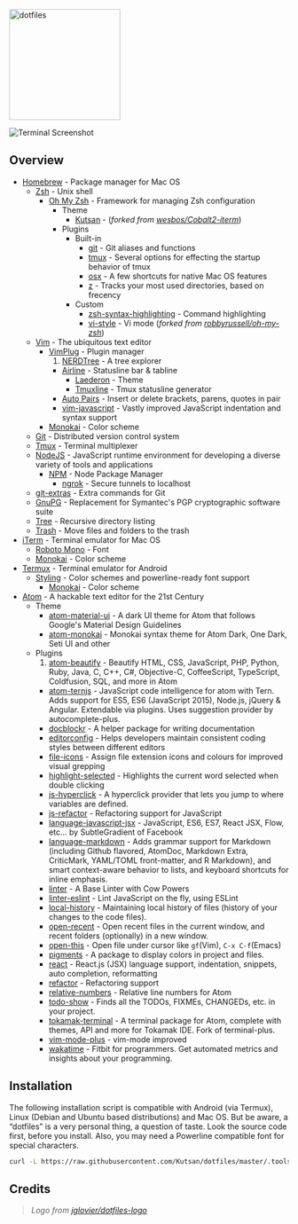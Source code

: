 <img alt="dotfiles" width="200" src="https://raw.githubusercontent.com/jglovier/dotfiles-logo/master/dotfiles-logo.png">

![Terminal Screenshot][screenshot]

## Overview
- [Homebrew](http://brew.sh/) - Package manager for Mac OS
    - [Zsh](http://www.zsh.org) - Unix shell
        - [Oh My Zsh](https://github.com/robbyrussell/oh-my-zsh) - Framework for managing Zsh configuration
            - Theme
                - [Kutsan](https://github.com/Kutsan/dotfiles/blob/master/.oh-my-zsh/themes/kutsan.zsh-theme) - (_forked from [wesbos/Cobalt2-iterm](https://github.com/wesbos/Cobalt2-iterm)_)
            - Plugins
                - Built-in
                    - [git](https://github.com/robbyrussell/oh-my-zsh/wiki/Plugins#git) - Git aliases and functions
                    - [tmux](https://github.com/robbyrussell/oh-my-zsh/wiki/Plugins#tmux) - Several options for effecting the startup behavior of tmux
                    - [osx](https://github.com/robbyrussell/oh-my-zsh/wiki/Plugins#osx) - A few shortcuts for native Mac OS features
                    - [z](https://github.com/robbyrussell/oh-my-zsh/tree/master/plugins/z) - Tracks your most used directories, based on frecency
                - Custom
                    - [zsh-syntax-highlighting](https://github.com/zsh-users/zsh-syntax-highlighting) - Command highlighting
                    - [vi-style](https://github.com/Kutsan/dotfiles/tree/master/.oh-my-zsh/custom/plugins/vi-style/vi-style.plugin.zsh) - Vi mode (_forked from [robbyrussell/oh-my-zsh](https://github.com/robbyrussell/oh-my-zsh/blob/master/plugins/vi-mode/vi-mode.plugin.zsh)_)
    - [Vim](http://www.vim.org) - The ubiquitous text editor
        - [VimPlug](https://github.com/junegunn/vim-plug) - Plugin manager
            1. [NERDTree](https://github.com/scrooloose/nerdtree) - A tree explorer
            - [Airline](https://github.com/vim-airline/vim-airline) - Statusline bar & tabline
                - [Laederon](https://github.com/vim-airline/vim-airline-themes/blob/master/autoload/airline/themes/laederon.vim) - Theme
                - [Tmuxline](https://github.com/edkolev/tmuxline.vim) - Tmux statusline generator
            - [Auto Pairs](https://github.com/jiangmiao/auto-pairs) - Insert or delete brackets, parens, quotes in pair
            - [vim-javascript](https://github.com/pangloss/vim-javascript) - Vastly improved JavaScript indentation and syntax support
        - [Monokai](https://github.com/crusoexia/vim-monokai) - Color scheme
    - [Git](https://git-scm.com) - Distributed version control system
    - [Tmux](https://tmux.github.io) - Terminal multiplexer
    - [NodeJS](https://nodejs.org) - JavaScript runtime environment for developing a diverse variety of tools and applications
      - [NPM](https://www.npmjs.com) - Node Package Manager
          - [ngrok](https://www.npmjs.com/package/ngrok) - Secure tunnels to localhost
    - [git-extras](https://github.com/tj/git-extras) - Extra commands for Git
    - [GnuPG](https://www.gnupg.org) - Replacement for Symantec's PGP cryptographic software suite
    - [Tree](http://mama.indstate.edu/users/ice/tree) - Recursive directory listing
    - [Trash](https://github.com/sindresorhus/trash) - Move files and folders to the trash
- [iTerm](https://www.iterm2.com) - Terminal emulator for Mac OS
    - [Roboto Mono](https://github.com/powerline/fonts) - Font
    - [Monokai](https://github.com/Kutsan/dotfiles/blob/master/.config/iterm/monokai.itermcolors) - Color scheme
- [Termux](https://play.google.com/store/apps/details?id=com.termux) - Terminal emulator for Android
    - [Styling](https://play.google.com/store/apps/details?id=com.termux.styling) - Color schemes and powerline-ready font support
        - [Monokai](https://github.com/Kutsan/dotfiles/blob/master/.termux/colors.properties) - Color scheme
- [Atom](https://atom.io) - A hackable text editor for the 21st Century
	- Theme
		- [atom-material-ui](https://atom.io/packages/atom-material-ui) - A dark UI theme for Atom that follows Google's Material Design Guidelines
		- [atom-monokai](https://atom.io/packages/atom-monokai) - Monokai syntax theme for Atom Dark, One Dark, Seti UI and other
	- Plugins
		1. [atom-beautify](https://atom.io/packages/atom-beautify) - Beautify HTML, CSS, JavaScript, PHP, Python, Ruby, Java, C, C++, C#, Objective-C, CoffeeScript, TypeScript, Coldfusion, SQL, and more in Atom
		- [atom-ternjs](https://atom.io/packages/atom-ternjs) - JavaScript code intelligence for atom with Tern. Adds support for ES5, ES6 (JavaScript 2015), Node.js, jQuery & Angular. Extendable via plugins. Uses suggestion provider by autocomplete-plus.
		- [docblockr](https://atom.io/packages/docblockr) - A helper package for writing documentation
		- [editorconfig](https://atom.io/packages/editorconfig) - Helps developers maintain consistent coding styles between different editors
		- [file-icons](https://atom.io/packages/file-icons) - Assign file extension icons and colours for improved visual grepping
		- [highlight-selected](https://atom.io/packages/highlight-selected) - Highlights the current word selected when double clicking
		- [js-hyperclick](https://atom.io/packages/js-hyperclick) - A hyperclick provider that lets you jump to where variables are defined.
		- [js-refactor](https://atom.io/packages/js-refactor) - Refactoring support for JavaScript
		- [language-javascript-jsx](https://atom.io/packages/language-javascript-jsx) - JavaScript, ES6, ES7, React JSX, Flow, etc… by SubtleGradient of Facebook
		- [language-markdown](https://atom.io/packages/language-markdown) - Adds grammar support for Markdown (including Github flavored, AtomDoc, Markdown Extra, CriticMark, YAML/TOML front-matter, and R Markdown), and smart context-aware behavior to lists, and keyboard shortcuts for inline emphasis.
		- [linter](https://atom.io/packages/linter) - A Base Linter with Cow Powers
		- [linter-eslint](https://atom.io/packages/linter-eslint) - Lint JavaScript on the fly, using ESLint
		- [local-history](https://atom.io/packages/local-history) - Maintaining local history of files (history of your changes to the code files).
		- [open-recent](https://atom.io/packages/open-recent) - Open recent files in the current window, and recent folders (optionally) in a new window.
		- [open-this](https://atom.io/packages/open-this) - Open file under cursor like `gf`(Vim), `C-x C-f`(Emacs)
		- [pigments](https://atom.io/packages/pigments) - A package to display colors in project and files.
		- [react](https://atom.io/packages/react) - React.js (JSX) language support, indentation, snippets, auto completion, reformatting
		- [refactor](https://atom.io/packages/refactor) - Refactoring support
		- [relative-numbers](https://atom.io/packages/relative-numbers) - Relative line numbers for Atom
		- [todo-show](https://atom.io/packages/todo-show) - Finds all the TODOs, FIXMEs, CHANGEDs, etc. in your project.
		- [tokamak-terminal](https://atom.io/packages/tokamak-terminal) - A terminal package for Atom, complete with themes, API and more for Tokamak IDE. Fork of terminal-plus.
		- [vim-mode-plus](https://atom.io/packages/vim-mode-plus) - vim-mode improved
		- [wakatime](https://atom.io/packages/wakatime) - Fitbit for programmers. Get automated metrics and insights about your programming.

## Installation

The following installation script is compatible with Android (via Termux), Linux (Debian and Ubuntu based distributions) and Mac OS. But be aware, a “dotfiles” is a very personal thing, a question of taste. Look the source code first, before you install. Also, you may need a Powerline compatible font for special characters.

```bash
curl -L https://raw.githubusercontent.com/Kutsan/dotfiles/master/.tools/install.sh | bash
```

## Credits

> _Logo from [jglovier/dotfiles-logo]_

[screenshot]: https://i.imgur.com/luTixwP.png
[jglovier/dotfiles-logo]: https://github.com/jglovier/dotfiles-logo
